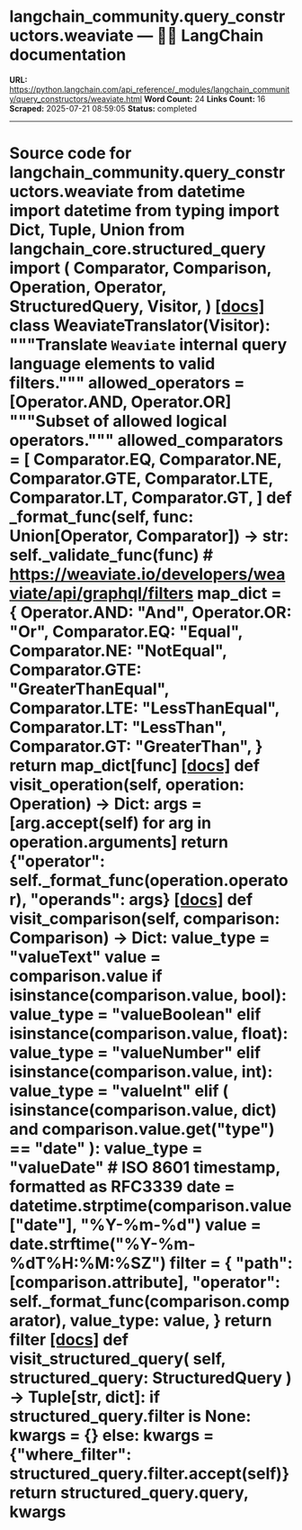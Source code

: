 # langchain_community.query_constructors.weaviate — 🦜🔗 LangChain  documentation

**URL:** https://python.langchain.com/api_reference/_modules/langchain_community/query_constructors/weaviate.html
**Word Count:** 24
**Links Count:** 16
**Scraped:** 2025-07-21 08:59:05
**Status:** completed

---

# Source code for langchain\_community.query\_constructors.weaviate               from datetime import datetime     from typing import Dict, Tuple, Union          from langchain_core.structured_query import (         Comparator,         Comparison,         Operation,         Operator,         StructuredQuery,         Visitor,     )                              [[docs]](https://python.langchain.com/api_reference/community/query_constructors/langchain_community.query_constructors.weaviate.WeaviateTranslator.html#langchain_community.query_constructors.weaviate.WeaviateTranslator)     class WeaviateTranslator(Visitor):         """Translate `Weaviate` internal query language elements to valid filters."""              allowed_operators = [Operator.AND, Operator.OR]         """Subset of allowed logical operators."""              allowed_comparators = [             Comparator.EQ,             Comparator.NE,             Comparator.GTE,             Comparator.LTE,             Comparator.LT,             Comparator.GT,         ]              def _format_func(self, func: Union[Operator, Comparator]) -> str:             self._validate_func(func)             # https://weaviate.io/developers/weaviate/api/graphql/filters             map_dict = {                 Operator.AND: "And",                 Operator.OR: "Or",                 Comparator.EQ: "Equal",                 Comparator.NE: "NotEqual",                 Comparator.GTE: "GreaterThanEqual",                 Comparator.LTE: "LessThanEqual",                 Comparator.LT: "LessThan",                 Comparator.GT: "GreaterThan",             }             return map_dict[func]                         [[docs]](https://python.langchain.com/api_reference/community/query_constructors/langchain_community.query_constructors.weaviate.WeaviateTranslator.html#langchain_community.query_constructors.weaviate.WeaviateTranslator.visit_operation)         def visit_operation(self, operation: Operation) -> Dict:             args = [arg.accept(self) for arg in operation.arguments]             return {"operator": self._format_func(operation.operator), "operands": args}                                        [[docs]](https://python.langchain.com/api_reference/community/query_constructors/langchain_community.query_constructors.weaviate.WeaviateTranslator.html#langchain_community.query_constructors.weaviate.WeaviateTranslator.visit_comparison)         def visit_comparison(self, comparison: Comparison) -> Dict:             value_type = "valueText"             value = comparison.value             if isinstance(comparison.value, bool):                 value_type = "valueBoolean"             elif isinstance(comparison.value, float):                 value_type = "valueNumber"             elif isinstance(comparison.value, int):                 value_type = "valueInt"             elif (                 isinstance(comparison.value, dict)                 and comparison.value.get("type") == "date"             ):                 value_type = "valueDate"                 # ISO 8601 timestamp, formatted as RFC3339                 date = datetime.strptime(comparison.value["date"], "%Y-%m-%d")                 value = date.strftime("%Y-%m-%dT%H:%M:%SZ")             filter = {                 "path": [comparison.attribute],                 "operator": self._format_func(comparison.comparator),                 value_type: value,             }             return filter                                        [[docs]](https://python.langchain.com/api_reference/community/query_constructors/langchain_community.query_constructors.weaviate.WeaviateTranslator.html#langchain_community.query_constructors.weaviate.WeaviateTranslator.visit_structured_query)         def visit_structured_query(             self, structured_query: StructuredQuery         ) -> Tuple[str, dict]:             if structured_query.filter is None:                 kwargs = {}             else:                 kwargs = {"where_filter": structured_query.filter.accept(self)}             return structured_query.query, kwargs